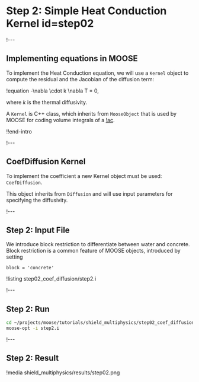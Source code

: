 # Step 2: Simple Heat Conduction Kernel id=step02

!---

## Implementing equations in MOOSE

To implement the Heat Conduction equation, we will use a `Kernel`  object to compute the
residual and the Jacobian of the diffusion term:

!equation
-\nabla \cdot k \nabla T = 0,

where  $k$  is the thermal diffusivity.

A `Kernel`  is C++ class, which inherits from `MooseObject` that is used by MOOSE for coding
volume integrals of a [!ac](PDE).

!!end-intro

!---

## CoefDiffusion Kernel

To implement the coefficient a new Kernel object must be used: `CoefDiffusion`.

This object inherits from `Diffusion` and will use input parameters for specifying the
diffusivity.

!---

## Step 2: Input File

We introduce block restriction to differentiate between water and concrete.
Block restriction is a common feature of MOOSE objects, introduced by setting

```text
block = 'concrete'
```

!listing step02_coef_diffusion/step2.i

!---

## Step 2: Run

```bash
cd ~/projects/moose/tutorials/shield_multiphysics/step02_coef_diffusion
moose-opt -i step2.i
```


!---

## Step 2: Result

!media shield_multiphysics/results/step02.png
